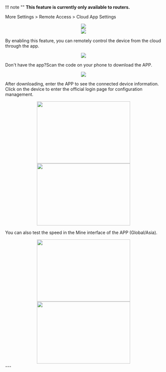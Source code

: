 !!! note ""
	__This feature is currently only available to routers.__

More Settings > Remote Access > Cloud App Settings
<div style="text-align: center;">
	<img class="boxshadow" src="/images/more.png">
</div>
<div style="text-align: center;">
	<img class="boxshadow" src="/images/RA.png">
</div>
<p class="text">
By enabling this feature, you can remotely control the device from the cloud through the app.
</p>
<div style="text-align: center;">
    <img class="boxshadow" src="/images/cloud app.png">
</div>

<p class="text">
Don't have the app?Scan the code on your phone to download the APP.
</p>
<div style="text-align: center;">
    <img class="boxshadow" src="/images/cloud app02.png">
</div>
<p class="text">
After downloading, enter the APP to see the connected device information. Click on the device to enter the official login page for configuration management.
</p>

<div style="text-align: center;">
	<img class="boxshadow" src="/images/app04.jpg" width="300" height="200" >
    <img class="boxshadow" src="/images/app03.jpg" width="300" height="200" >
</div>
<p class="text">
You can also test the speed in the Mine interface of the APP (Global/Asia).
</p>
<div style="text-align: center;">
	<img class="boxshadow" src="/images/app02.jpg" width="300" height="200" >
    <img class="boxshadow" src="/images/app01.jpg" width="300" height="200" >
</div>
---